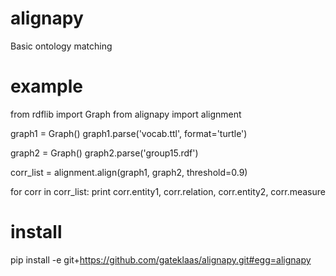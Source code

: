 alignapy
========

Basic ontology matching

example
=======

from rdflib import Graph
from alignapy import alignment

graph1 = Graph()
graph1.parse('vocab.ttl', format='turtle')

graph2 = Graph()
graph2.parse('group15.rdf')

corr_list = alignment.align(graph1, graph2, threshold=0.9)

for corr in corr_list:
    print corr.entity1, corr.relation, corr.entity2, corr.measure

install
=======

pip install -e git+https://github.com/gateklaas/alignapy.git#egg=alignapy
